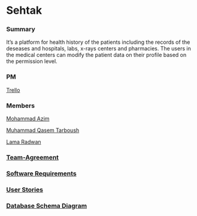 # Sehtak

### Summary
It’s a platform for health history of the patients including the records of the deseases and hospitals, labs, x-rays centers and pharmacies.
The users in the medical centers can modify the patient data on their profile based on the permission level.


### PM
[Trello](https://trello.com/invite/b/QOAR26fX/d99bb528715f21ea6db061d759b5adf9/sehtak-health-platform)


### Members

 [Mohammad Azim](https://github.com/Mohammad99Azim)
 
 [Muhammad Qasem Tarboush](https://github.com/muhammadqasemtarboush1)
 
 [Lama Radwan](https://github.com/lamaradwan)
 
 
 


### [Team-Agreement](https://github.com/FinalOrganizationPy-401/Sehtak/blob/development/Team_Agreement.md)

### [Software Requirements](https://github.com/FinalOrganizationPy-401/Sehtak/blob/development/requirements.md)

### [User Stories](https://github.com/FinalOrganizationPy-401/Sehtak/blob/development/userstories.md)



### [Database Schema Diagram](https://drawsql.app/teams/mohammad-azim/diagrams/sehtake)
